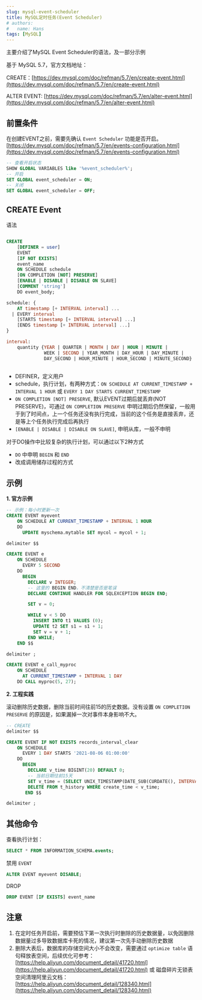 ```yaml
---
slug: mysql-event-scheduler
title: MySQL定时任务(Event Scheduler) 
# authors:
#   name: Hans
tags: [MySQL]
---
```


主要介绍了MySQL Event Scheduler的语法，及一部分示例

<!-- truncate -->

基于 MySQL 5.7，官方文档地址：

CREATE：[https://dev.mysql.com/doc/refman/5.7/en/create-event.html](https://dev.mysql.com/doc/refman/5.7/en/create-event.html)

ALTER EVENT: [https://dev.mysql.com/doc/refman/5.7/en/alter-event.html](https://dev.mysql.com/doc/refman/5.7/en/alter-event.html)

## 前置条件

在创建EVENT之前，需要先确认 `Event Scheduler` 功能是否开启。[https://dev.mysql.com/doc/refman/5.7/en/events-configuration.html](https://dev.mysql.com/doc/refman/5.7/en/events-configuration.html)

```SQL
-- 查看开启状态 
SHOW GLOBAL VARIABLES like '%event_scheduler%'; 
-- 开启 
SET GLOBAL event_scheduler = ON; 
-- 关闭 
SET GLOBAL event_scheduler = OFF;
```


## CREATE Event

语法

```SQL

CREATE
    [DEFINER = user]
    EVENT
    [IF NOT EXISTS]
    event_name
    ON SCHEDULE schedule
    [ON COMPLETION [NOT] PRESERVE]
    [ENABLE | DISABLE | DISABLE ON SLAVE]
    [COMMENT 'string']
    DO event_body;

schedule: {
    AT timestamp [+ INTERVAL interval] ...
  | EVERY interval
    [STARTS timestamp [+ INTERVAL interval] ...]
    [ENDS timestamp [+ INTERVAL interval] ...]
}

interval:
    quantity {YEAR | QUARTER | MONTH | DAY | HOUR | MINUTE |
              WEEK | SECOND | YEAR_MONTH | DAY_HOUR | DAY_MINUTE |
              DAY_SECOND | HOUR_MINUTE | HOUR_SECOND | MINUTE_SECOND}
              
```

-   DEFINER，定义用户
-   schedule，执行计划，有两种方式：`ON SCHEDULE AT CURRENT_TIMESTAMP + INTERVAL 1 HOUR` 或 `EVERY 1 DAY STARTS CURRENT_TIMESTAMP`
-   `ON COMPLETION [NOT] PRESERVE`, 默认EVENT过期后就丢弃(NOT PRESERVE)，可通过 `ON COMPLETION PRESERVE` 申明过期后仍然保留，一般用于到了时间点，上一个任务还没有执行完成，当前的这个任务是直接丢弃，还是等上个任务执行完成后再执行
-   `[ENABLE | DISABLE | DISABLE ON SLAVE]`, 申明从库，一般不申明

对于DO操作中比较复杂的执行计划，可以通过以下2种方式

-   `DO` 中申明 `BEGIN` 和 `END`
-   改成调用储存过程的方式

## 示例

**1. 官方示例**

```SQL
-- 示例：每小时更新一次
CREATE EVENT myevent
    ON SCHEDULE AT CURRENT_TIMESTAMP + INTERVAL 1 HOUR
    DO
      UPDATE myschema.mytable SET mycol = mycol + 1;
```

```SQL
delimiter $$

CREATE EVENT e
    ON SCHEDULE
      EVERY 5 SECOND
    DO
      BEGIN
        DECLARE v INTEGER;
        -- 这里的 BEGIN END，不清楚是否是笔误
        DECLARE CONTINUE HANDLER FOR SQLEXCEPTION BEGIN END;

        SET v = 0;

        WHILE v < 5 DO
          INSERT INTO t1 VALUES (0);
          UPDATE t2 SET s1 = s1 + 1;
          SET v = v + 1;
        END WHILE;
    END $$

delimiter ;
```

```SQL
CREATE EVENT e_call_myproc
    ON SCHEDULE
      AT CURRENT_TIMESTAMP + INTERVAL 1 DAY
    DO CALL myproc(5, 27);
```


**2. 工程实践**

滚动删除历史数据，删除当前时间往前15的历史数据。没有设置 `ON COMPLETION PRESERVE` 的原因是，如果漏掉一次对事件本身影响不大。

```SQL
-- CREATE
delimiter $$

CREATE EVENT IF NOT EXISTS records_interval_clear
    ON SCHEDULE
      EVERY 1 DAY STARTS '2021-08-06 01:00:00'        
    DO
      BEGIN
        DECLARE v_time BIGINT(20) DEFAULT 0;
        -- 当前日期往前15天
        SET v_time = (SELECT UNIX_TIMESTAMP(DATE_SUB(CURDATE(), INTERVAL 15 DAY)) * 1000);
        DELETE FROM t_history WHERE create_time < v_time;
       END $$

delimiter ;
```

## 其他命令

查看执行计划：

```SQL
SELECT * FROM INFORMATION_SCHEMA.events;
```


禁用 `EVENT`

```SQL
ALTER EVENT myevent DISABLE;
```

DROP

```SQL
DROP EVENT [IF EXISTS] event_name
```

## 注意

1. 在定时任务开启前，需要预估下第一次执行时删除的历史数据量，以免因删除数据量过多导致数据库卡死的情况，建议第一次先手动删除历史数据
2. 删除大表后，数据库的存储空间大小不会改变，需要通过 `optimize table` 语句释放表空间，后续优化可参考：[https://help.aliyun.com/document_detail/41720.html](https://help.aliyun.com/document_detail/41720.html) 或 磁盘碎片无锁表空间清理阿里云文档：[https://help.aliyun.com/document_detail/128340.html](https://help.aliyun.com/document_detail/128340.html)